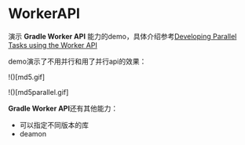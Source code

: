 # WorkerAPI

演示 **Gradle Worker API** 能力的demo，具体介绍参考[Developing Parallel Tasks using the Worker API](https://docs.gradle.org/nightly/userguide/worker_api.html#creating_a_worker_daemon)

demo演示了不用并行和用了并行api的效果：

!()[md5.gif]

!()[md5parallel.gif]

**Gradle Worker API**还有其他能力：

* 可以指定不同版本的库
* deamon
